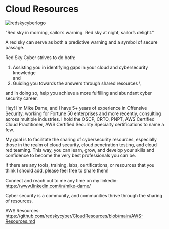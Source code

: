 # Cloud Resources

![redskycyberlogo](https://github.com/redskycyber/CloudResources/assets/157662722/597cc29d-f0d6-434d-9b6d-f8263158d209)

"Red sky in morning, sailor’s warning. Red sky at night, sailor’s delight."

A red sky can serve as both a predictive warning and a symbol of secure passage. 

Red Sky Cyber strives to do both:
1. Assisting you in identifying gaps in your cloud and cybersecurity knowledge \
and
2. Guiding you towards the answers through shared resources \

and in doing so, help you achieve a more fulfilling and abundant cyber security career.

Hey! I'm Mike Dame, and I have 5+ years of experience in Offensive Security, working for Fortune 50 enterprises and more recently, consulting across multiple industries. I hold the OSCP, CRTO, PNPT, AWS Certified Cloud Practitioner, AWS Certified Security Specialty certifications to name a few.

My goal is to facilitate the sharing of cybersecurity resources, especially those in the realm of cloud security, cloud penetration testing, and cloud red teaming. This way, you can learn, grow, and develop your skills and confidence to become the very best professionals you can be.

If there are any tools, training, labs, certifications, or resources that you think I should add, please feel free to share them!

Connect and reach out to me any time on my linkedin: https://www.linkedin.com/in/mike-dame/

Cyber security is a community, and communities thrive through the sharing of resources.

AWS Resources: \
https://github.com/redskycyber/CloudResources/blob/main/AWS-Resources.md
